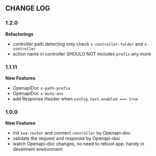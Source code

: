 ## CHANGE LOG

### 1.2.0
**Refactorings**
- controller path detecting only check `x-controller-folder` and `x-controller`
- action name in controller SHOULD NOT includes `prefix` any more

### 1.1.11

**New Features**
- OpenapiDoc `x-path-prefix`
- OpenapiDoc `x-mute-env`
- add Response Header when `config.test.enabled === true`

### 1.0.0

**New Features**
- init `koa-router` and connect `controller` by Openapi-doc
- validate the request and response by Openapi-doc
- watch Openapi-doc changes, no need to reboot app. handy in develment environment
